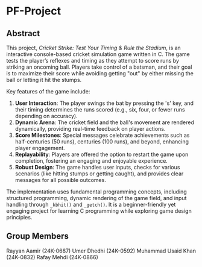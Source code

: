 # PF-Project
## Abstract
This project, *Cricket Strike: Test Your Timing & Rule the Stadium*, is an interactive console-based cricket simulation game written in C. The game tests the player’s reflexes and timing as they attempt to score runs by striking an oncoming ball. Players take control of a batsman, and their goal is to maximize their score while avoiding getting "out" by either missing the ball or letting it hit the stumps.

Key features of the game include:
1. **User Interaction**: The player swings the bat by pressing the 's' key, and their timing determines the runs scored (e.g., six, four, or fewer runs depending on accuracy).
2. **Dynamic Arena**: The cricket field and the ball's movement are rendered dynamically, providing real-time feedback on player actions.
3. **Score Milestones**: Special messages celebrate achievements such as half-centuries (50 runs), centuries (100 runs), and beyond, enhancing player engagement.
4. **Replayability**: Players are offered the option to restart the game upon completion, fostering an engaging and enjoyable experience.
5. **Robust Design**: The game handles user inputs, checks for various scenarios (like hitting stumps or getting caught), and provides clear messages for all possible outcomes.

The implementation uses fundamental programming concepts, including structured programming, dynamic rendering of the game field, and input handling through `_kbhit()` and `_getch()`. It is a beginner-friendly yet engaging project for learning C programming while exploring game design principles.

## Group Members
Rayyan Aamir (24K-0687)
Umer Dhedhi (24K-0592)
Muhammad Usaid Khan (24K-0832)
Rafay Mehdi (24K-0866)
